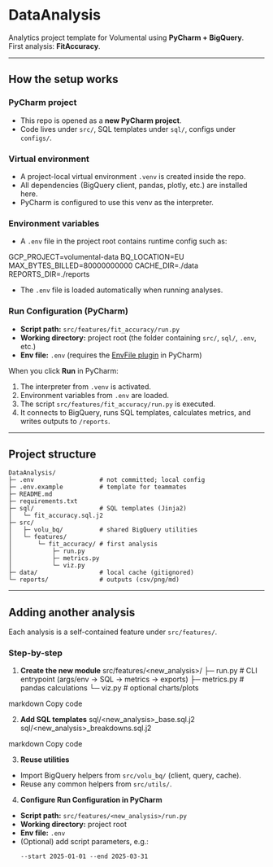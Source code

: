 # DataAnalysis

Analytics project template for Volumental using **PyCharm + BigQuery**.  
First analysis: **FitAccuracy**.

---

## How the setup works

### PyCharm project
- This repo is opened as a **new PyCharm project**.
- Code lives under `src/`, SQL templates under `sql/`, configs under `configs/`.

### Virtual environment
- A project-local virtual environment `.venv` is created inside the repo.
- All dependencies (BigQuery client, pandas, plotly, etc.) are installed here.
- PyCharm is configured to use this venv as the interpreter.

### Environment variables
- A `.env` file in the project root contains runtime config such as:

GCP_PROJECT=volumental-data
BQ_LOCATION=EU
MAX_BYTES_BILLED=80000000000
CACHE_DIR=./data
REPORTS_DIR=./reports

- The `.env` file is loaded automatically when running analyses.

### Run Configuration (PyCharm)
- **Script path:** `src/features/fit_accuracy/run.py`  
- **Working directory:** project root (the folder containing `src/`, `sql/`, `.env`, etc.)  
- **Env file:** `.env` (requires the [EnvFile plugin](https://plugins.jetbrains.com/plugin/7861-envfile) in PyCharm)

When you click **Run** in PyCharm:
1. The interpreter from `.venv` is activated.
2. Environment variables from `.env` are loaded.
3. The script `src/features/fit_accuracy/run.py` is executed.
4. It connects to BigQuery, runs SQL templates, calculates metrics, and writes outputs to `/reports`.

---

## Project structure

```text
DataAnalysis/
├─ .env                  # not committed; local config
├─ .env.example          # template for teammates
├─ README.md
├─ requirements.txt
├─ sql/                  # SQL templates (Jinja2)
│   └─ fit_accuracy.sql.j2
├─ src/
│   ├─ volu_bq/          # shared BigQuery utilities
│   └─ features/
│       └─ fit_accuracy/ # first analysis
│           ├─ run.py
│           ├─ metrics.py
│           └─ viz.py
├─ data/                 # local cache (gitignored)
└─ reports/              # outputs (csv/png/md)
```
---

## Adding another analysis

Each analysis is a self-contained feature under `src/features/`.

### Step-by-step

1. **Create the new module**
src/features/<new_analysis>/
├─ run.py # CLI entrypoint (args/env → SQL → metrics → exports)
├─ metrics.py # pandas calculations
└─ viz.py # optional charts/plots

markdown
Copy code

2. **Add SQL templates**
sql/<new_analysis>_base.sql.j2
sql/<new_analysis>_breakdowns.sql.j2

markdown
Copy code

3. **Reuse utilities**
- Import BigQuery helpers from `src/volu_bq/` (client, query, cache).
- Reuse any common helpers from `src/utils/`.

4. **Configure Run Configuration in PyCharm**
- **Script path:** `src/features/<new_analysis>/run.py`
- **Working directory:** project root
- **Env file:** `.env`
- (Optional) add script parameters, e.g.:
  ```
  --start 2025-01-01 --end 2025-03-31
  ```
